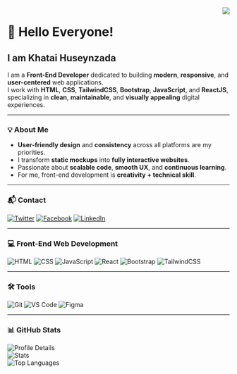 <!-- Profile Views -->
<img align="right" src="https://komarev.com/ghpvc/?username=bilgegates&label=Profile%20views&color=green&style=flat" />

# 👋 Hello Everyone!  
## I am Khatai Huseynzada  

I am a **Front-End Developer** dedicated to building **modern**, **responsive**, and **user-centered** web applications.  
I work with **HTML**, **CSS**, **TailwindCSS**, **Bootstrap**, **JavaScript**, and **ReactJS**, specializing in **clean**, **maintainable**, and **visually appealing** digital experiences.

---

### 💡 About Me
- **User-friendly design** and **consistency** across all platforms are my priorities.  
- I transform **static mockups** into **fully interactive websites**.  
- Passionate about **scalable code**, **smooth UX**, and **continuous learning**.  
- For me, front-end development is **creativity + technical skill**.

---

### 📬 Contact
[![Twitter](https://img.shields.io/badge/Twitter-1DA1F2.svg?style=for-the-badge&logo=twitter&logoColor=white)](https://www.twitter.com/developerkhatai)
[![Facebook](https://img.shields.io/badge/Facebook-1877F2.svg?style=for-the-badge&logo=facebook&logoColor=white)](https://www.facebook.com/profile.php?id=100091496015332)
[![LinkedIn](https://img.shields.io/badge/LinkedIn-0A66C2.svg?style=for-the-badge&logo=linkedin&logoColor=white)](https://www.linkedin.com/in/khatai-huseynzade-464730289/)

---

### 💻 Front-End Web Development
![HTML](https://img.shields.io/badge/HTML-E34F26.svg?style=for-the-badge&logo=html5&logoColor=white)
![CSS](https://img.shields.io/badge/CSS-1572B6.svg?style=for-the-badge&logo=css3&logoColor=white)
![JavaScript](https://img.shields.io/badge/JavaScript-F7DF1E.svg?style=for-the-badge&logo=javascript&logoColor=black)
![React](https://img.shields.io/badge/React-20232A.svg?style=for-the-badge&logo=react&logoColor=61DAFB)
![Bootstrap](https://img.shields.io/badge/Bootstrap-563D7C.svg?style=for-the-badge&logo=bootstrap&logoColor=white)
![TailwindCSS](https://img.shields.io/badge/TailwindCSS-38B2AC.svg?style=for-the-badge&logo=tailwind-css&logoColor=white)

---

### 🛠 Tools
![Git](https://img.shields.io/badge/Git-F05032.svg?style=for-the-badge&logo=git&logoColor=white)
![VS Code](https://img.shields.io/badge/VS%20Code-007ACC.svg?style=for-the-badge&logo=visual-studio-code&logoColor=white)
![Figma](https://img.shields.io/badge/Figma-F24E1E.svg?style=for-the-badge&logo=figma&logoColor=white)

---

### 📊 GitHub Stats
![Profile Details](http://github-profile-summary-cards.vercel.app/api/cards/profile-details?username=BilgeGates&theme=github_dark)  
![Stats](https://github-readme-stats.vercel.app/api?username=BilgeGates&theme=github_dark&show_icons=true&locale=en)  
![Top Languages](http://github-profile-summary-cards.vercel.app/api/cards/repos-per-language?username=BilgeGates&theme=github_dark)
